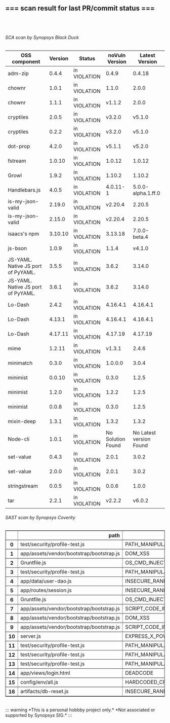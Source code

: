 ## === scan result for last PR/commit status === 
<br/><br/>
###### SCA scan by Synopsys Black Duck
|OSS component | Version | Status | noVuln Version| Latest Version |
| --- | --- | --- | --- | --- |
|adm-zip|0.4.4| in VIOLATION|0.4.9|0.4.18|
|chownr|1.0.1| in VIOLATION|1.1.0|2.0.0|
|chownr|1.1.1| in VIOLATION|v1.1.2|2.0.0|
|cryptiles|2.0.5| in VIOLATION|v3.2.0|v5.1.0|
|cryptiles|0.2.2| in VIOLATION|v3.2.0|v5.1.0|
|dot-prop|4.2.0| in VIOLATION|v5.1.1|v5.2.0|
|fstream|1.0.10| in VIOLATION|1.0.12|1.0.12|
|Growl|1.9.2| in VIOLATION|1.10.2|1.10.2|
|Handlebars.js|4.0.5| in VIOLATION|4.0.11-1|5.0.0-alpha.1.ff.0|
|is-my-json-valid|2.19.0| in VIOLATION|v2.20.4|2.20.5|
|is-my-json-valid|2.15.0| in VIOLATION|v2.20.4|2.20.5|
|isaacs's npm|3.10.10| in VIOLATION|3.13.18|7.0.0-beta.4|
|js-bson|1.0.9| in VIOLATION|1.1.4|v4.1.0|
|JS-YAML. Native JS port of PyYAML.|3.5.5| in VIOLATION|3.6.2|3.14.0|
|JS-YAML. Native JS port of PyYAML.|3.6.1| in VIOLATION|3.6.2|3.14.0|
|Lo-Dash|2.4.2| in VIOLATION|4.16.4.1|4.16.4.1|
|Lo-Dash|4.13.1| in VIOLATION|4.16.4.1|4.16.4.1|
|Lo-Dash|4.17.11| in VIOLATION|4.17.19|4.17.19|
|mime|1.2.11| in VIOLATION|v1.3.1|2.4.6|
|minimatch|0.3.0| in VIOLATION|1.0.0.0|3.0.4|
|minimist|0.0.10| in VIOLATION|0.3.0|1.2.5|
|minimist|1.2.0| in VIOLATION|1.2.2|1.2.5|
|minimist|0.0.8| in VIOLATION|0.3.0|1.2.5|
|mixin-deep|1.3.1| in VIOLATION|1.3.2|1.3.2|
|Node-cli|1.0.1| in VIOLATION|No Solution Found|No Latest version Found|
|set-value|0.4.3| in VIOLATION|2.0.1|3.0.2|
|set-value|2.0.0| in VIOLATION|2.0.1|3.0.2|
|stringstream|0.0.5| in VIOLATION|0.0.6|1.0.0|
|tar|2.2.1| in VIOLATION|v2.2.2|v6.0.2|
###### SAST scan by Synopsys Coverity
<table border="1" class="dataframe">
  <thead>
    <tr style="text-align: right;">
      <th></th>
      <th>path</th>
      <th>checker</th>
      <th>severity</th>
    </tr>
  </thead>
  <tbody>
    <tr>
      <th>0</th>
      <td>test/security/profile-test.js</td>
      <td>PATH_MANIPULATION</td>
      <td>audit</td>
    </tr>
    <tr>
      <th>1</th>
      <td>app/assets/vendor/bootstrap/bootstrap.js</td>
      <td>DOM_XSS</td>
      <td>audit</td>
    </tr>
    <tr>
      <th>2</th>
      <td>Gruntfile.js</td>
      <td>OS_CMD_INJECTION</td>
      <td>high</td>
    </tr>
    <tr>
      <th>3</th>
      <td>test/security/profile-test.js</td>
      <td>PATH_MANIPULATION</td>
      <td>audit</td>
    </tr>
    <tr>
      <th>4</th>
      <td>app/data/user-dao.js</td>
      <td>INSECURE_RANDOM</td>
      <td>low</td>
    </tr>
    <tr>
      <th>5</th>
      <td>app/routes/session.js</td>
      <td>INSECURE_RANDOM</td>
      <td>low</td>
    </tr>
    <tr>
      <th>6</th>
      <td>Gruntfile.js</td>
      <td>OS_CMD_INJECTION</td>
      <td>audit</td>
    </tr>
    <tr>
      <th>7</th>
      <td>app/assets/vendor/bootstrap/bootstrap.js</td>
      <td>SCRIPT_CODE_INJECTION</td>
      <td>audit</td>
    </tr>
    <tr>
      <th>8</th>
      <td>app/assets/vendor/bootstrap/bootstrap.js</td>
      <td>DOM_XSS</td>
      <td>audit</td>
    </tr>
    <tr>
      <th>9</th>
      <td>app/assets/vendor/bootstrap/bootstrap.js</td>
      <td>SCRIPT_CODE_INJECTION</td>
      <td>audit</td>
    </tr>
    <tr>
      <th>10</th>
      <td>server.js</td>
      <td>EXPRESS_X_POWERED_BY_ENABLED</td>
      <td>low</td>
    </tr>
    <tr>
      <th>11</th>
      <td>test/security/profile-test.js</td>
      <td>PATH_MANIPULATION</td>
      <td>audit</td>
    </tr>
    <tr>
      <th>12</th>
      <td>test/security/profile-test.js</td>
      <td>PATH_MANIPULATION</td>
      <td>audit</td>
    </tr>
    <tr>
      <th>13</th>
      <td>test/security/profile-test.js</td>
      <td>PATH_MANIPULATION</td>
      <td>audit</td>
    </tr>
    <tr>
      <th>14</th>
      <td>app/views/login.html</td>
      <td>DEADCODE</td>
      <td>medium</td>
    </tr>
    <tr>
      <th>15</th>
      <td>config/env/all.js</td>
      <td>HARDCODED_CREDENTIALS</td>
      <td>medium</td>
    </tr>
    <tr>
      <th>16</th>
      <td>artifacts/db-reset.js</td>
      <td>INSECURE_RANDOM</td>
      <td>low</td>
    </tr>
  </tbody>
</table><br/>::: warning
*This is a personal hobbby project only.*
*Not associated or supported by Synopsys SIG.*
:::

